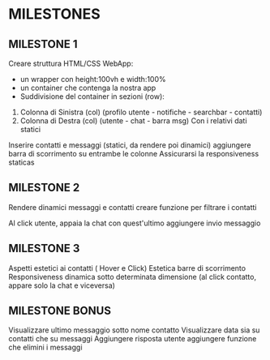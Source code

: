 <!-- Sulla colonna di Sinistra:
- Immagine Utente - Utente + FontAweasome per stato, messaggi e impostazioni
- Sotto c'è l'attivazione delle notifiche
- Sotto la ricerca utente: iniziando a scrivere una lettera, devono apparire gli utenti con nome che contengono quella lettera
- Per ciascun utente: Foto profilo + nome - affianco al nome l'orario dell'ultimo messaggio - sotto il nome c'è l'ultimo messaggio inviato
- al hover dell'utente c'è un grigio chiaro, al click c'è un grigio più scuro

Sulla Colonna di Destra
- Al click sull'utente di sinistra, vediamo la sua chat ed in alto vediamo il nome utente e il suo ultimo accesso
- Il messaggio contiene: messaggio e ora
- al click di un messaggio, c'è una freccia che ti da la possibilità di eliminare il msg ( preferiti etc...)
- sulla barra di scrittura, anche con enter, invia il messaggio alla chat , inviando il messaggio, si resetta la casella
- l'utente ti risponde al messaggio

In entrambe le colonne:
- Barra di scorrimento sia sulla chat che sulla lista utenti -->

# MILESTONES

## MILESTONE 1
Creare struttura HTML/CSS WebApp:
- un wrapper con height:100vh e width:100%
- un container che contenga la nostra app
- Suddivisione del container in sezioni (row):
 1. Colonna di Sinistra (col) (profilo utente - notifiche - searchbar - contatti)
 2. Colonna di Destra (col) (utente - chat - barra msg)
Con i relativi dati statici

Inserire contatti e messaggi (statici, da rendere poi dinamici)
aggiungere barra di scorrimento su entrambe le colonne
Assicurarsi la responsiveness staticas

## MILESTONE 2
Rendere dinamici messaggi e contatti
creare funzione per filtrare i contatti

Al click utente, appaia la chat con quest'ultimo
aggiungere invio messaggio


## MILESTONE 3
Aspetti estetici ai contatti ( Hover e Click)
Estetica barre di scorrimento
Responsiveness dinamica sotto determinata dimensione (al click contatto, appare solo la chat e viceversa)


## MILESTONE BONUS
Visualizzare ultimo messaggio sotto nome contatto
Visualizzare data sia su contatti che su messaggi
Aggiungere risposta utente
aggiungere funzione che elimini i messaggi
